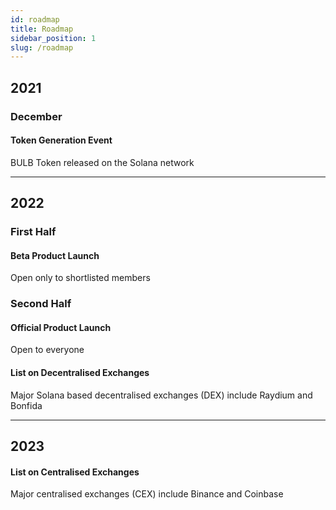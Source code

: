 ```yaml
---
id: roadmap
title: Roadmap
sidebar_position: 1
slug: /roadmap
---
```


## 2021

### December

#### Token Generation Event

BULB Token released on the Solana network

<hr/>

## 2022

### First Half 

#### Beta Product Launch 

Open only to shortlisted members

### Second Half 

#### Official Product Launch

Open to everyone

#### List on Decentralised Exchanges

Major Solana based decentralised exchanges (DEX) include Raydium and Bonfida

<hr/>

## 2023

#### List on Centralised Exchanges
Major centralised exchanges (CEX) include Binance and Coinbase
